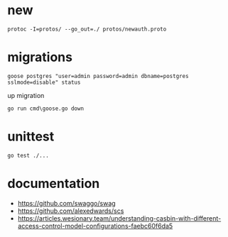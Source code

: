 # new

`protoc -I=protos/ --go_out=./ protos/newauth.proto` 


# migrations

`goose postgres "user=admin password=admin dbname=postgres sslmode=disable" status`

up migration

`go run cmd\goose.go down`




# unittest

`go test ./...`

# documentation

- https://github.com/swaggo/swag
- https://github.com/alexedwards/scs
- https://articles.wesionary.team/understanding-casbin-with-different-access-control-model-configurations-faebc60f6da5
